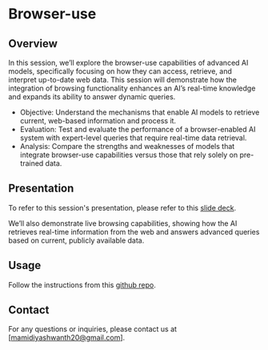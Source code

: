 # Browser-use

## Overview

In this session, we’ll explore the browser-use capabilities of advanced AI models, specifically focusing on how they can access,
retrieve, and interpret up-to-date web data. This session will demonstrate how the integration of browsing functionality enhances 
an AI’s real-time knowledge and expands its ability to answer dynamic queries.

- Objective: Understand the mechanisms that enable AI models to retrieve current, web-based information and process it.
- Evaluation: Test and evaluate the performance of a browser-enabled AI system with expert-level queries that require real-time data retrieval.
- Analysis: Compare the strengths and weaknesses of models that integrate browser-use capabilities versus those that rely solely on pre-trained data.

## Presentation

To refer to this session's presentation, please refer to this [slide deck](https://docs.google.com/presentation/d/1iEkOpPaggVVBSQxpc7_Igbfh2WzlD15_BBquBjcEsaU/edit?usp=sharing).

We’ll also demonstrate live browsing capabilities, showing how the AI retrieves real-time information from the web and answers advanced queries based on current, publicly available data.

## Usage
Follow the instructions from this [github repo](https://github.com/browser-use/web-ui).


## Contact

For any questions or inquiries, please contact us at [mamidiyashwanth20@gmail.com].



